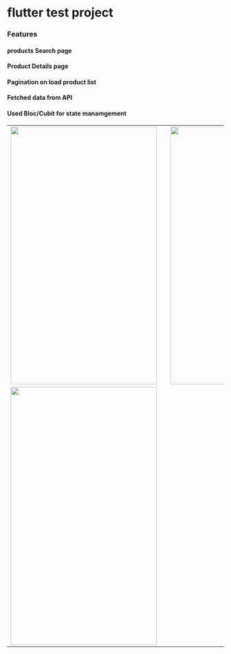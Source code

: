 # flutter test project

<h3> Features </h3>
         <h4>products Search page</h4> 
         <h4>Product Details page</h4>
         <h4>Pagination on load product list</h4>
         <h4>Fetched data from API</h4>
         <h4>Used Bloc/Cubit for state manamgement</h4>


 
<table>
<tr>
<td> 
<img src="https://user-images.githubusercontent.com/90932124/220845260-feda6add-27a1-48ac-be31-46aaa48a4b79.jpg" width="340" height="600"/>
</td>
<td>        </td>
<td><img src="https://user-images.githubusercontent.com/90932124/220845394-f36179a9-33fc-440e-9cce-fe2dd0505251.jpg"  width="340" height="600"/></td>
</tr>
<tr>
<td><img src="https://user-images.githubusercontent.com/90932124/220845471-688ba641-cc1e-47e0-ada8-9bc699e452a5.jpg"  width="340" height="600"/></td>
</tr>
</table>
